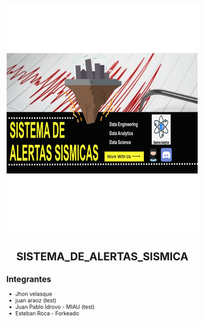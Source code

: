 <p align=center><img src='img/Logos/bannernew.png' width=2000 height=600><p>
<h1 align=center>SISTEMA_DE_ALERTAS_SISMICA</h1>

## Integrantes

- Jhon velasque
- juan araoz (test)
- Juan Pablo Idrovo - MIAU (test)
- Esteban Roca - Forkeado
